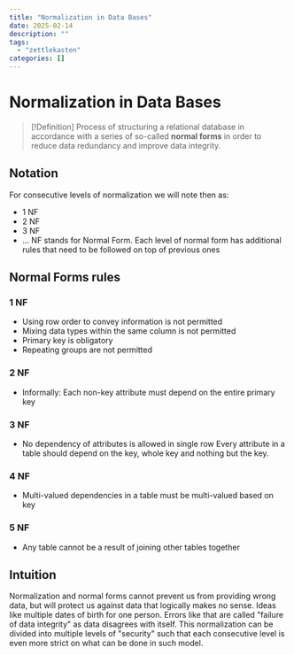 ```yaml
---
title: "Normalization in Data Bases"
date: 2025-02-14
description: ""
tags: 
  - "zettlekasten"
categories: []
---
```


# Normalization in Data Bases
> [!Definition]
> Process of structuring a relational database in accordance with a series of so-called **normal forms** in order to reduce data redundancy and improve data integrity. 

## Notation
For consecutive levels of normalization we will note then as:
 - 1 NF
 - 2 NF
 - 3 NF
 - ...
 NF stands for Normal Form.
 Each level of normal form has additional rules that need to be followed on top of previous ones

## Normal Forms rules
### 1 NF
 - Using row order to convey information is not permitted
 - Mixing data types within the same column is not permitted
 - Primary key is obligatory
 - Repeating groups are not permitted

### 2 NF
 - Informally: Each non-key attribute must depend on the entire primary key

### 3 NF
 - No dependency of attributes is allowed in single row
Every attribute in a table should depend on the key, whole key and nothing but the key.

### 4 NF
 - Multi-valued dependencies in a table must be multi-valued based on key

### 5 NF
 - Any table cannot be a result of joining other tables together

## Intuition
Normalization and normal forms cannot prevent us from providing wrong data, but will protect us against data that logically makes no sense. Ideas like multiple dates of birth for one person. Errors like that are called "failure of data integrity" as data disagrees with itself.
This normalization can be divided into multiple levels of "security" such that each consecutive level is even more strict on what can be done in such model.